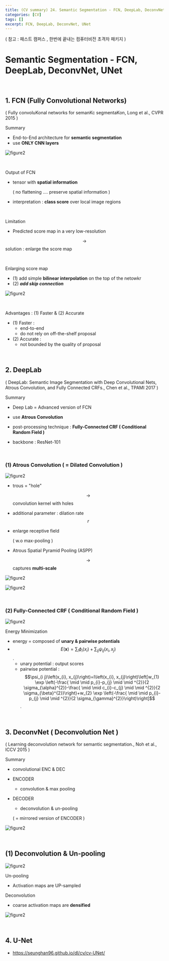 ```yaml
---
title: (CV summary) 24. Semantic Segmentation - FCN, DeepLab, DeconvNet, UNet
categories: [CV]
tags: []
excerpt: FCN, DeepLab, DeconvNet, UNet
---
```


<script src="https://cdn.mathjax.org/mathjax/latest/MathJax.js?config=TeX-AMS-MML_HTMLorMML" type="text/javascript"></script>

( 참고 : 패스트 캠퍼스 , 한번에 끝내는 컴퓨터비전 초격차 패키지 )

# Semantic Segmentation - FCN, DeepLab, DeconvNet, UNet

<br>

## 1. FCN (Fully Convolutional Networks)

( Fully convoluKonal networks for semanKc segmentaKon, Long et al., CVPR 2015 )

Summary

- End-to-End architecture for **semantic segmentation**
- use **ONLY CNN layers**

![figure2](/assets/img/cv/cv326.png)

<br>

Output of FCN

- tensor with **spatial information**

  ( no flattening .... preserve spatial information )

- interpretation : **class score** over local image regions

<br>

Limitation

- Predicted score map in a very low-resolution

$$\rightarrow$$ solution : enlarge the score map

<br>

Enlarging score map

- (1) add simple **bilinear interpolation** on the top of the netowkr
- (2) ***add skip connection***

![figure2](/assets/img/cv/cv327.png)

<br>

Advantages : (1) Faster & (2) Accurate

- (1) Faster :
  - end-to-end
  - do not rely on off-the-shelf proposal
- (2) Accurate :
  - not bounded by the quality of proposal

<br>

## 2. DeepLab

( DeepLab: Semantic Image Segmentation with Deep Convolutional Nets, Atrous Convolution, and Fully Connected CRFs., Chen et al., TPAMI 2017 )

Summary

- Deep Lab = Advanced version of FCN

- use **Atrous Convolution**
- post-processing technique : **Fully-Connected CRF ( Conditional Random Field )**

- backbone : ResNet-101

<br>

### (1) Atrous Convolution ( = Dilated Convolution )

![figure2](/assets/img/cv/cv328.png)

- trous = "hole"

  $$\rightarrow$$ convolution kernel with holes

- additional parameter : dilation rate $$r$$

- enlarge receptive field

  ( w.o max-pooling )

- Atrous Spatial Pyramid Pooling (ASPP)

  $$\rightarrow$$ captures **multi-scale**

![figure2](/assets/img/cv/cv330.png)

![figure2](/assets/img/cv/cv331.png)

<br>

### (2) Fully-Connected CRF ( Conditional Random Field )

![figure2](/assets/img/cv/cv329.png)

Energy Minimization

- energy = composed of **unary & pairwise potentials**
- $$E(\boldsymbol{x})=\sum_{i} \phi_{i}\left(x_{i}\right)+\sum_{i j} \psi_{i j}\left(x_{i}, x_{j}\right)$$.
  - unary potential : output scores
  - pairwise potential : $$\psi_{i j}\left(x_{i}, x_{j}\right)=I\left(x_{i}, x_{j}\right)\left[w_{1} \exp \left(-\frac{ \mid \mid p_{i}-p_{j} \mid \mid ^{2}}{2 \sigma_{\alpha}^{2}}-\frac{ \mid \mid c_{i}-c_{j} \mid \mid ^{2}}{2 \sigma_{\beta}^{2}}\right)+w_{2} \exp \left(-\frac{ \mid \mid p_{i}-p_{j} \mid \mid ^{2}}{2 \sigma_{\gamma}^{2}}\right)\right]$$.

<br>

## 3. DeconvNet ( Deconvolution Net )

( Learning deconvolution network for semantic segmentation., Noh et al., ICCV 2015 )

Summary

- convolutional ENC & DEC

- ENCODER

  - convolution & max pooling

- DECODER

  - deconvolution & un-pooling

  ( = mirrored version of ENCODER )

![figure2](/assets/img/cv/cv332.png)

<br>

## (1) Deconvolution & Un-pooling

![figure2](/assets/img/cv/cv333.png)

Un-pooling

- Activation maps are UP-sampled

Deconvolution

- coarse activation maps are **densified**

![figure2](/assets/img/cv/cv334.png)

<br>

## 4. U-Net

- https://seunghan96.github.io/dl/cv/cv-UNet/



###### 

